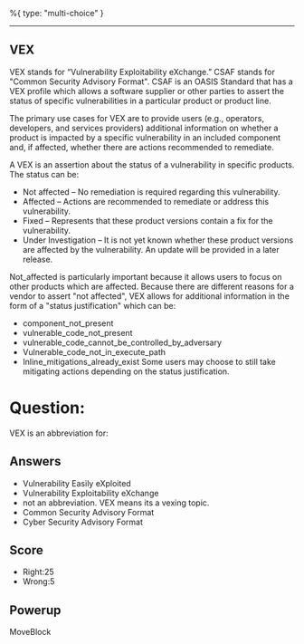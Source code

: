 %{
 type: "multi-choice"
}

---
## VEX
VEX stands for “Vulnerability Exploitability eXchange.” 
CSAF stands for "Common Security Advisory Format".
CSAF is an OASIS Standard that has a VEX profile which
allows a software supplier or other parties to assert the status of 
specific vulnerabilities in a particular product or product line.

The primary use cases for VEX are to provide users (e.g., operators, developers, and services
providers) additional information on whether a product is impacted by a specific vulnerability in an
included component and, if affected, whether there are actions recommended to remediate.

A VEX is an assertion about the status of a
vulnerability in specific products. The status can be:
* Not affected – No remediation is required regarding this vulnerability.
* Affected – Actions are recommended to remediate or address this vulnerability.
* Fixed – Represents that these product versions contain a fix for the vulnerability.
* Under Investigation – It is not yet known whether these product versions are affected by the vulnerability. An update will be provided in a later release.

Not_affected is particularly important because it allows users to focus on other products which are affected.
Because there are different reasons for a vendor to assert "not affected",
VEX allows for additional information in the form of a "status justification" which can be:
* component_not_present
* vulnerable_code_not_present
* vulnerable_code_cannot_be_controlled_by_adversary
* Vulnerable_code_not_in_execute_path
* Inline_mitigations_already_exist
Some users may choose to still take mitigating actions depending on the status justification.


# Question:
VEX is an abbreviation for:

## Answers
- Vulnerability Easily eXploited 
- Vulnerability Exploitability eXchange
- not an abbreviation. VEX means its a vexing topic.
- Common Security Advisory Format
- Cyber Security Advisory Format

## Score
- Right:25
- Wrong:5

## Powerup
MoveBlock
